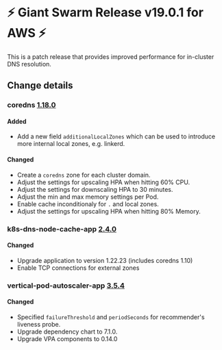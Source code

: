 # :zap: Giant Swarm Release v19.0.1 for AWS :zap:

This is a patch release that provides improved performance for in-cluster DNS resolution.

## Change details


### coredns [1.18.0](https://github.com/giantswarm/coredns-app/releases/tag/v1.18.0)

#### Added
- Add a new field `additionalLocalZones` which can be used to introduce more internal local zones, e.g. linkerd.
#### Changed
- Create a `coredns` zone for each cluster domain.
- Adjust the settings for upscaling HPA when hitting 60% CPU.
- Adjust the settings for downscaling HPA to 30 minutes.
- Adjust the min and max memory settings per Pod.
- Enable cache inconditionaly for `.` and local zones.
- Adjust the settings for upscaling HPA when hitting 80% Memory.



### k8s-dns-node-cache-app [2.4.0](https://github.com/giantswarm/k8s-dns-node-cache-app/releases/tag/v2.4.0)

#### Changed
- Upgrade application to version 1.22.23 (includes coredns 1.10)
- Enable TCP connections for external zones


### vertical-pod-autoscaler-app [3.5.4](https://github.com/giantswarm/vertical-pod-autoscaler-app/releases/tag/v3.5.4)

#### Changed
- Specified `failureThreshold` and `periodSeconds` for recommender's liveness probe.
- Upgrade dependency chart to 7.1.0.
- Upgrade VPA components to 0.14.0